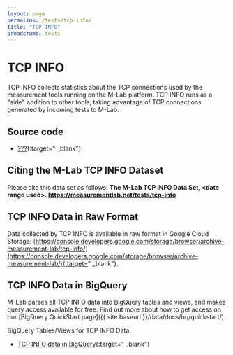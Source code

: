 ```yaml
---
layout: page
permalink: /tests/tcp-info/
title: "TCP INFO"
breadcrumb: tests
---
```


# TCP INFO

TCP INFO collects statistics about the TCP connections used by the measurement tools running on the M-Lab platform. TCP INFO runs as a "side" addition to other tools, taking advantage of TCP connections generated by incoming tests to M-Lab.

## Source code

* [???](https://github.com/m-lab/tcp-info){:target="
_blank"}

## Citing the M-Lab TCP INFO Dataset

Please cite this data set as follows: **The M-Lab TCP INFO Data Set, &lt;date range used&gt;. https://measurementlab.net/tests/tcp-info**

## TCP INFO Data in Raw Format

Data collected by TCP INFO is available in raw format in Google Cloud Storage: [https://console.developers.google.com/storage/browser/archive-measurement-lab/tcp-info/](https://console.developers.google.com/storage/browser/archive-measurement-lab/){:target="
_blank"}.

## TCP INFO Data in BigQuery

M-Lab parses all TCP INFO data into BigQuery tables and views, and makes query access available for free. Find out more about how to get access on our [BigQuery QuickStart page]({{ site.baseurl }}/data/docs/bq/quickstart/).

BigQuery Tables/Views for TCP INFO Data:

* [TCP INFO data in BigQuery](https://console.cloud.google.com/bigquery?project=measurement-lab&p=measurement-lab){:target="
_blank"}
